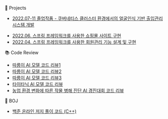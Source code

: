 
👀 Projects
<!---4-2--->
- [2022.07-11 졸업작품 - 쿠버네티스 클러스터 환경에서의 얼굴인식 기반 출입관리 시스템 개발](https://github.com/gloriamok/gradproject)
<!---4-1--->
- [2022.06. 스프링 프레임워크를 사용한 쇼핑몰 사이트 구현](https://github.com/gloriamok/shopping-mall-system)
- [2022.04. 스프링 프레임워크를 사용한 회원관리 기능 설계 및 구현](https://github.com/gloriamok/user-management-system)

📚 Code Review
- [따릉이 AI 모델 코드 리뷰1](https://github.com/gloriamok/seoul-bike-ml-code-review-1)
- [따릉이 AI 모델 코드 리뷰2](https://github.com/gloriamok/seoul-bike-ml-code-review-2)
- [따릉이 AI 모델 코드 리뷰3](https://github.com/gloriamok/seoul-bike-ml-code-review-3)
- [타이타닉 AI 모델 코드 리뷰](https://github.com/gloriamok/titanic-ml-code-review-1)
- [농업 환경 변화에 따른 작물 병해 진단 AI 경진대회 코드 리뷰](https://github.com/gloriamok/crop-disease-diagnosis-ml-code-review)

🌱 BOJ
- [백준 온라인 저지 풀이 코드 (C++)](https://github.com/gloriamok/baekjoon-online-judge-solution-cpp)


<!---
- 👋 Hi, I’m @gloriamok
- 😉 My MBTI is ISTJ
- 👀 I’m interested in ...
- 🌱 I’m currently learning Python, C++, Java, Linux, and Machine Learning
- 💞️ I’m looking to collaborate on ...
- 📫 How to reach me ...
--->

<!---
gloriamok/gloriamok is a ✨ special ✨ repository because its `README.md` (this file) appears on your GitHub profile.
You can click the Preview link to take a look at your changes.
--->
